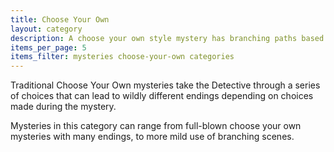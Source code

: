 ```yaml
---
title: Choose Your Own
layout: category 
description: A choose your own style mystery has branching paths based on Detective choices.
items_per_page: 5
items_filter: mysteries choose-your-own categories
---
```

Traditional Choose Your Own mysteries take the Detective through a series of choices that can lead to wildly different endings depending on choices made during the mystery.

Mysteries in this category can range from full-blown choose your own mysteries with many endings, to more mild use of branching scenes.
